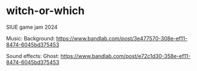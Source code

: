 # witch-or-which
SIUE game jam 2024

Music:
Background: https://www.bandlab.com/post/3e477570-308e-ef11-8474-6045bd375453

Sound effects:
Ghost: https://www.bandlab.com/post/e72c1d30-358e-ef11-8474-6045bd375453
